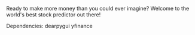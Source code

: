 Ready to make more money than you could ever imagine?
Welcome to the world's best stock predictor out there!

Dependencies:
dearpygui
yfinance